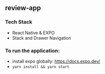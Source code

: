 ## review-app

### Tech Stack
- React Native & EXPO 
- Stack and Drawer Navigation 

### To run the application:
- install expo globally: https://docs.expo.dev/
- `yarn install && yarn start`
